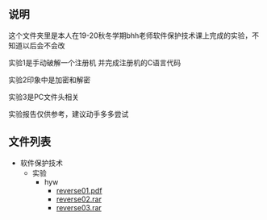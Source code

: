 ## 说明

这个文件夹里是本人在19-20秋冬学期bhh老师软件保护技术课上完成的实验，不知道以后会不会改

实验1是手动破解一个注册机 并完成注册机的C语言代码

实验2印象中是加密和解密

实验3是PC文件头相关

实验报告仅供参考，建议动手多多尝试

## 文件列表

- 软件保护技术
    - 实验
        - hyw
            - [reverse01.pdf](https://github.com/QSCTech/zju-icicles/raw/master/软件保护技术/实验/hyw/reverse01.pdf)
            - [reverse02.rar](https://github.com/QSCTech/zju-icicles/raw/master/软件保护技术/实验/hyw/reverse02.rar)
            - [reverse03.rar](https://github.com/QSCTech/zju-icicles/raw/master/软件保护技术/实验/hyw/reverse03.rar)

